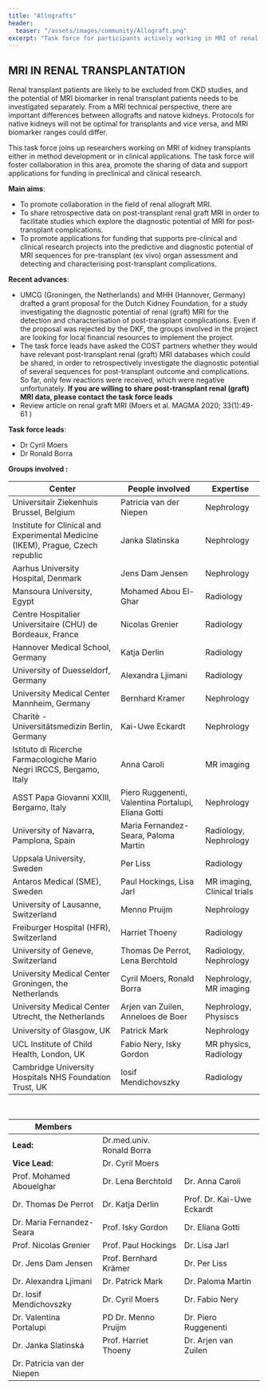 ```yaml
---
title: "Allografts"
header:
  teaser: "/assets/images/community/Allograft.png"
excerpt: "Task force for participants actively working in MRI of renal transplantation"
---
```


## MRI IN RENAL TRANSPLANTATION

Renal transplant patients are likely to be excluded from CKD studies, and the potential of MRI biomarker in renal transplant patients needs to be investigated separately. From a MRI technical perspective, there are important differences between allografts and natove kidneys. Protocols for native kidneys will not be optimal for transplants and vice versa, and MRI biomarker ranges could differ.

This task force joins up researchers working on MRI of kidney transplants either in method development or in clinical applications. The task force will foster collaboration in this area, promote the sharing of data and support applications for funding in preclinical and clinical research. 

**Main aims**:

- To promote collaboration in the field of renal allograft MRI.
- To share retrospective data on post-transplant renal graft MRI in order to facilitate studies which explore the diagnostic potential of MRI for post-transplant complications.
- To promote applications for funding that supports pre-clinical and clinical research projects into the predictive and diagnostic potential of MRI sequences for pre-transplant (ex vivo) organ assessment and detecting and characterising post-transplant complications.

**Recent advances**:

- UMCG (Groningen, the Netherlands) and MHH (Hannover, Germany) drafted a grant proposal for the Dutch Kidney Foundation, for a study investigating the diagnostic potential of renal (graft) MRI for the detection and characterisation of post-transplant complications. Even if the proposal was rejected by the DKF, the groups involved in the project are looking for local financial resources to implement the project.
- The task force leads have asked the COST partners whether they would have relevant post-transplant renal (graft) MRI databases which could be shared, in order to retrospectively investigate the diagnostic potential of several sequences for post-transplant outcome and complications. So far, only few reactions were received, which were negative unfortunately. **If you are willing to share post-transplant renal (graft) MRI data, please contact the task force leads**
- Review article on renal graft MRI (Moers et al. MAGMA 2020; 33(1):49-61 )

**Task force leads**:

- Dr Cyril Moers
- Dr Ronald Borra


**Groups involved :**

<table border="0" cellpadding="0" cellspacing="0" class="oc-alternate-rows" width="699">
	<thead>
		<tr>
			<th class="oc-cell-thick-border" style="vertical-align: middle;">Center
				<br>
			</th>
			<th>People involved
				<br>
			</th>
			<th>Expertise
				<br>
			</th>
		</tr>
	</thead>
	<tbody>
		<tr height="43">
			<td height="43" width="334">Universitair Ziekenhuis Brussel, Belgium
				<br>
			</td>
			<td width="242">Patricia van der Niepen
				<br>
			</td>
			<td width="122">Nephrology
				<br>
			</td>
		</tr>
		<tr height="38">
			<td height="38" width="334">Institute for Clinical and Experimental Medicine (IKEM), Prague, Czech republic
				<br>
			</td>
			<td width="242">Janka Slatinska
				<br>
			</td>
			<td width="122">Nephrology
				<br>
			</td>
		</tr>
		<tr height="32">
			<td height="32" width="334">Aarhus University Hospital, Denmark
				<br>
			</td>
			<td width="242">Jens Dam Jensen
				<br>
			</td>
			<td width="122">Nephrology
				<br>
			</td>
		</tr>
		<tr height="33">
			<td height="33" width="334">Mansoura University, Egypt
				<br>
			</td>
			<td width="242">Mohamed Abou El-Ghar
				<br>
			</td>
			<td width="122">Radiology
				<br>
			</td>
		</tr>
		<tr height="29">
			<td height="29" width="334">Centre Hospitalier Universitaire (CHU) de Bordeaux, France
				<br>
			</td>
			<td width="242">Nicolas Grenier
				<br>
			</td>
			<td width="122">Radiology
				<br>
			</td>
		</tr>
		<tr height="35">
			<td height="35" width="334">Hannover Medical School, Germany
				<br>
			</td>
			<td width="242">Katja Derlin
				<br>
			</td>
			<td width="122">Radiology
				<br>
			</td>
		</tr>
		<tr height="34">
			<td height="34" width="334">University of Duesseldorf, Germany
				<br>
			</td>
			<td width="242">Alexandra Ljimani
				<br>
			</td>
			<td width="122">Radiology
				<br>
			</td>
		</tr>
		<tr height="29">
			<td height="29" width="334">University Medical Center Mannheim, Germany
				<br>
			</td>
			<td width="242">Bernhard Kramer
				<br>
			</td>
			<td width="122">Nephrology
				<br>
			</td>
		</tr>
		<tr height="29">
			<td height="29" width="334">Charitè - Universitätsmedizin Berlin, Germany
				<br>
			</td>
			<td width="242">Kai-Uwe Eckardt
				<br>
			</td>
			<td width="122">Nephrology
				<br>
			</td>
		</tr>
		<tr height="29">
			<td height="29" width="334">Istituto di Ricerche Farmacologiche Mario Negri IRCCS, Bergamo, Italy
				<br>
			</td>
			<td width="242">Anna Caroli
				<br>
			</td>
			<td width="122">MR imaging
				<br>
			</td>
		</tr>
		<tr height="29">
			<td height="29" width="334">ASST Papa Giovanni XXIII, Bergamo, Italy
				<br>
			</td>
			<td width="242">Piero Ruggenenti, Valentina Portalupi, Eliana Gotti
				<br>
			</td>
			<td width="122">Nephrology
				<br>
			</td>
		</tr>
		<tr height="29">
			<td height="29" width="334">University of Navarra, Pamplona, Spain
				<br>
			</td>
			<td width="242">Maria Fernandez-Seara, Paloma Martin
				<br>
			</td>
			<td width="122">Radiology, Nephrology
				<br>
			</td>
		</tr>
		<tr height="29">
			<td height="29" width="334">Uppsala University, Sweden
				<br>
			</td>
			<td width="242">Per Liss
				<br>
			</td>
			<td width="122">Radiology
				<br>
			</td>
		</tr>
		<tr height="29">
			<td height="29" width="334">Antaros Medical (SME), Sweden
				<br>
			</td>
			<td width="242">Paul Hockings, Lisa Jarl
				<br>
			</td>
			<td width="122">MR imaging, Clinical trials
				<br>
			</td>
		</tr>
		<tr height="29">
			<td height="29" width="334">University of Lausanne, Switzerland
				<br>
			</td>
			<td width="242">Menno Pruijm
				<br>
			</td>
			<td width="122">Nephrology
				<br>
			</td>
		</tr>
		<tr height="29">
			<td height="29" width="334">Freiburger Hospital (HFR), Switzerland
				<br>
			</td>
			<td width="242">Harriet Thoeny
				<br>
			</td>
			<td width="122">Radiology
				<br>
			</td>
		</tr>
		<tr height="29">
			<td height="29" width="334">University of Geneve, Switzerland
				<br>
			</td>
			<td width="242">Thomas De Perrot, Lena Berchtold
				<br>
			</td>
			<td width="122">Radiology, Nephrology
				<br>
			</td>
		</tr>
		<tr height="29">
			<td height="29" width="334">University Medical Center Groningen, the Netherlands
				<br>
			</td>
			<td width="242">Cyril Moers, Ronald Borra
				<br>
			</td>
			<td width="122">Nephrology, MR imaging
				<br>
			</td>
		</tr>
		<tr height="29">
			<td height="29" width="334">University Medical Center Utrecht, the Netherlands
				<br>
			</td>
			<td width="242">Arjen van Zuilen, Anneloes de Boer
				<br>
			</td>
			<td width="122">Nephrology, Physiscs
				<br>
			</td>
		</tr>
		<tr height="29">
			<td height="29" width="334">University of Glasgow, UK
				<br>
			</td>
			<td width="242">Patrick Mark
				<br>
			</td>
			<td width="122">Nephrology
				<br>
			</td>
		</tr>
		<tr height="29">
			<td height="29" width="334">UCL Institute of Child Health, London, UK
				<br>
			</td>
			<td width="242">Fabio Nery, Isky Gordon
				<br>
			</td>
			<td width="122">MR physics, Radiology
				<br>
			</td>
		</tr>
		<tr height="29">
			<td height="29" width="334">Cambridge University Hospitals NHS Foundation Trust, UK
				<br>
			</td>
			<td width="242">Iosif Mendichovszky
				<br>
			</td>
			<td width="122">Radiology
				<br>
			</td>
		</tr>
	</tbody>
</table>

<br>

| Members |  |  |
| --- | --- | --- |
| **Lead:** | Dr.med.univ. Ronald Borra | |
| **Vice Lead:** | Dr. Cyril Moers | |
| Prof. Mohamed Abouelghar| Dr. Lena Berchtold | Dr. Anna Caroli |
| Dr. Thomas De Perrot | Dr. Katja Derlin| Prof. Dr. Kai-Uwe Eckardt |
| Dr. Maria Fernandez-Seara| Prof. Isky Gordon| Dr. Eliana Gotti|
| Prof. Nicolas Grenier | Prof. Paul Hockings| Dr. Lisa Jarl |
| Dr. Jens Dam Jensen| Prof. Bernhard Krämer| Dr. Per Liss |
| Dr. Alexandra Ljimani| Dr. Patrick Mark| Dr. Paloma Martin |
| Dr. Iosif Mendichovszky| Dr. Cyril Moers| Dr. Fabio Nery |
| Dr. Valentina Portalupi| PD Dr. Menno Pruijm| Dr. Piero Ruggenenti |
| Dr. Janka Slatinská| Prof. Harriet Thoeny| Dr. Arjen van Zuilen |
| Dr. Patricia van der Niepen | | |





